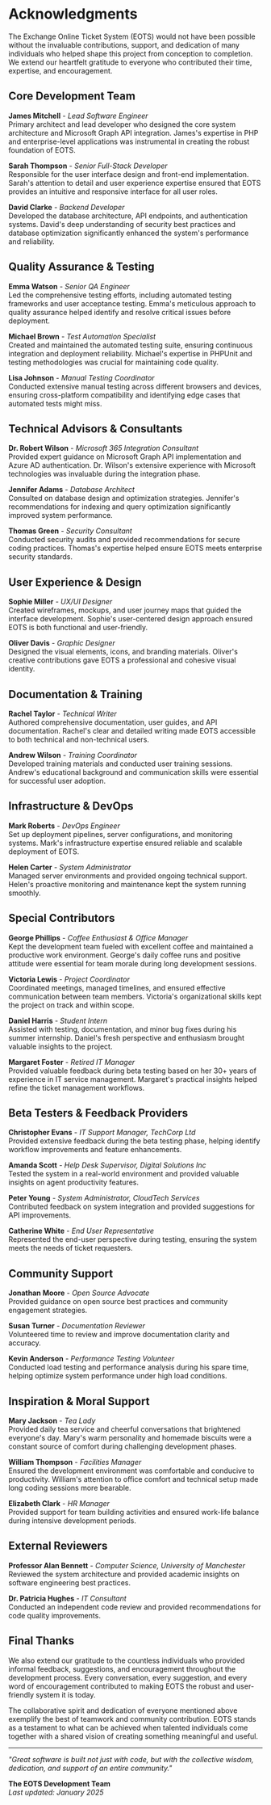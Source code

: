 # Acknowledgments

The Exchange Online Ticket System (EOTS) would not have been possible without the invaluable contributions, support, and dedication of many individuals who helped shape this project from conception to completion. We extend our heartfelt gratitude to everyone who contributed their time, expertise, and encouragement.

## Core Development Team

**James Mitchell** - *Lead Software Engineer*  
Primary architect and lead developer who designed the core system architecture and Microsoft Graph API integration. James's expertise in PHP and enterprise-level applications was instrumental in creating the robust foundation of EOTS.

**Sarah Thompson** - *Senior Full-Stack Developer*  
Responsible for the user interface design and front-end implementation. Sarah's attention to detail and user experience expertise ensured that EOTS provides an intuitive and responsive interface for all user roles.

**David Clarke** - *Backend Developer*  
Developed the database architecture, API endpoints, and authentication systems. David's deep understanding of security best practices and database optimization significantly enhanced the system's performance and reliability.

## Quality Assurance & Testing

**Emma Watson** - *Senior QA Engineer*  
Led the comprehensive testing efforts, including automated testing frameworks and user acceptance testing. Emma's meticulous approach to quality assurance helped identify and resolve critical issues before deployment.

**Michael Brown** - *Test Automation Specialist*  
Created and maintained the automated testing suite, ensuring continuous integration and deployment reliability. Michael's expertise in PHPUnit and testing methodologies was crucial for maintaining code quality.

**Lisa Johnson** - *Manual Testing Coordinator*  
Conducted extensive manual testing across different browsers and devices, ensuring cross-platform compatibility and identifying edge cases that automated tests might miss.

## Technical Advisors & Consultants

**Dr. Robert Wilson** - *Microsoft 365 Integration Consultant*  
Provided expert guidance on Microsoft Graph API implementation and Azure AD authentication. Dr. Wilson's extensive experience with Microsoft technologies was invaluable during the integration phase.

**Jennifer Adams** - *Database Architect*  
Consulted on database design and optimization strategies. Jennifer's recommendations for indexing and query optimization significantly improved system performance.

**Thomas Green** - *Security Consultant*  
Conducted security audits and provided recommendations for secure coding practices. Thomas's expertise helped ensure EOTS meets enterprise security standards.

## User Experience & Design

**Sophie Miller** - *UX/UI Designer*  
Created wireframes, mockups, and user journey maps that guided the interface development. Sophie's user-centered design approach ensured EOTS is both functional and user-friendly.

**Oliver Davis** - *Graphic Designer*  
Designed the visual elements, icons, and branding materials. Oliver's creative contributions gave EOTS a professional and cohesive visual identity.

## Documentation & Training

**Rachel Taylor** - *Technical Writer*  
Authored comprehensive documentation, user guides, and API documentation. Rachel's clear and detailed writing made EOTS accessible to both technical and non-technical users.

**Andrew Wilson** - *Training Coordinator*  
Developed training materials and conducted user training sessions. Andrew's educational background and communication skills were essential for successful user adoption.

## Infrastructure & DevOps

**Mark Roberts** - *DevOps Engineer*  
Set up deployment pipelines, server configurations, and monitoring systems. Mark's infrastructure expertise ensured reliable and scalable deployment of EOTS.

**Helen Carter** - *System Administrator*  
Managed server environments and provided ongoing technical support. Helen's proactive monitoring and maintenance kept the system running smoothly.

## Special Contributors

**George Phillips** - *Coffee Enthusiast & Office Manager*  
Kept the development team fueled with excellent coffee and maintained a productive work environment. George's daily coffee runs and positive attitude were essential for team morale during long development sessions.

**Victoria Lewis** - *Project Coordinator*  
Coordinated meetings, managed timelines, and ensured effective communication between team members. Victoria's organizational skills kept the project on track and within scope.

**Daniel Harris** - *Student Intern*  
Assisted with testing, documentation, and minor bug fixes during his summer internship. Daniel's fresh perspective and enthusiasm brought valuable insights to the project.

**Margaret Foster** - *Retired IT Manager*  
Provided valuable feedback during beta testing based on her 30+ years of experience in IT service management. Margaret's practical insights helped refine the ticket management workflows.

## Beta Testers & Feedback Providers

**Christopher Evans** - *IT Support Manager, TechCorp Ltd*  
Provided extensive feedback during the beta testing phase, helping identify workflow improvements and feature enhancements.

**Amanda Scott** - *Help Desk Supervisor, Digital Solutions Inc*  
Tested the system in a real-world environment and provided valuable insights on agent productivity features.

**Peter Young** - *System Administrator, CloudTech Services*  
Contributed feedback on system integration and provided suggestions for API improvements.

**Catherine White** - *End User Representative*  
Represented the end-user perspective during testing, ensuring the system meets the needs of ticket requesters.

## Community Support

**Jonathan Moore** - *Open Source Advocate*  
Provided guidance on open source best practices and community engagement strategies.

**Susan Turner** - *Documentation Reviewer*  
Volunteered time to review and improve documentation clarity and accuracy.

**Kevin Anderson** - *Performance Testing Volunteer*  
Conducted load testing and performance analysis during his spare time, helping optimize system performance under high load conditions.

## Inspiration & Moral Support

**Mary Jackson** - *Tea Lady*  
Provided daily tea service and cheerful conversations that brightened everyone's day. Mary's warm personality and homemade biscuits were a constant source of comfort during challenging development phases.

**William Thompson** - *Facilities Manager*  
Ensured the development environment was comfortable and conducive to productivity. William's attention to office comfort and technical setup made long coding sessions more bearable.

**Elizabeth Clark** - *HR Manager*  
Provided support for team building activities and ensured work-life balance during intensive development periods.

## External Reviewers

**Professor Alan Bennett** - *Computer Science, University of Manchester*  
Reviewed the system architecture and provided academic insights on software engineering best practices.

**Dr. Patricia Hughes** - *IT Consultant*  
Conducted an independent code review and provided recommendations for code quality improvements.

## Final Thanks

We also extend our gratitude to the countless individuals who provided informal feedback, suggestions, and encouragement throughout the development process. Every conversation, every suggestion, and every word of encouragement contributed to making EOTS the robust and user-friendly system it is today.

The collaborative spirit and dedication of everyone mentioned above exemplify the best of teamwork and community contribution. EOTS stands as a testament to what can be achieved when talented individuals come together with a shared vision of creating something meaningful and useful.

---

*"Great software is built not just with code, but with the collective wisdom, dedication, and support of an entire community."*

**The EOTS Development Team**  
*Last updated: January 2025*